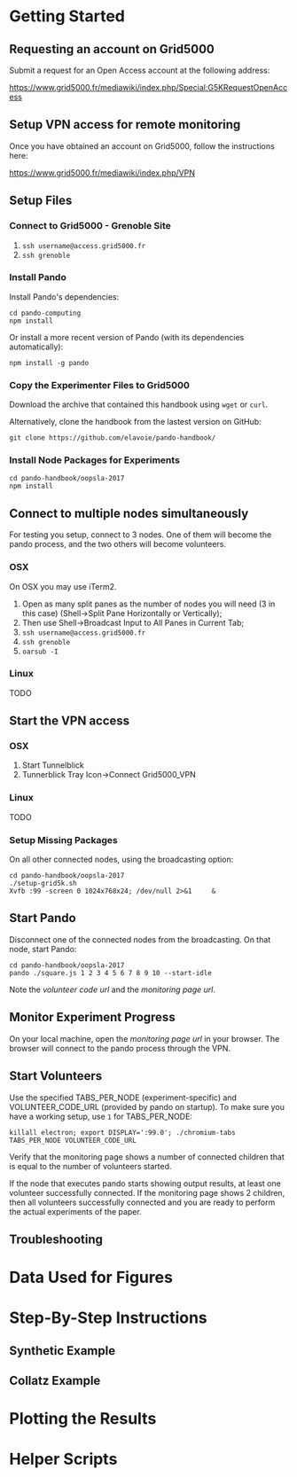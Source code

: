 
# Getting Started

## Requesting an account on Grid5000

Submit a request for an Open Access account at the following address:

https://www.grid5000.fr/mediawiki/index.php/Special:G5KRequestOpenAccess

## Setup VPN access for remote monitoring

Once you have obtained an account on Grid5000, follow the instructions here:

https://www.grid5000.fr/mediawiki/index.php/VPN

## Setup Files

### Connect to Grid5000 - Grenoble Site

1. `ssh username@access.grid5000.fr`
2. `ssh grenoble`

### Install Pando

Install Pando's dependencies:

    cd pando-computing
    npm install

Or install a more recent version of Pando (with its dependencies automatically):

    npm install -g pando

### Copy the Experimenter Files to Grid5000

Download the archive that contained this handbook using `wget` or `curl`.

Alternatively, clone the handbook from the lastest version on GitHub:

    git clone https://github.com/elavoie/pando-handbook/
    
### Install Node Packages for Experiments
    
    cd pando-handbook/oopsla-2017
    npm install

## Connect to multiple nodes simultaneously

For testing you setup, connect to 3 nodes. One of them will become the pando process, and the two others will become volunteers.

### OSX

On OSX you may use iTerm2. 

1. Open as many split panes as the number of nodes you will need (3 in this case) (Shell->Split Pane Horizontally or Vertically);
2. Then use Shell->Broadcast Input to All Panes in Current Tab;
3. `ssh username@access.grid5000.fr`
4. `ssh grenoble`
5. `oarsub -I`


### Linux

TODO

    
## Start the VPN access

### OSX

1. Start Tunnelblick
2. Tunnerblick Tray Icon->Connect Grid5000_VPN

### Linux 

TODO

### Setup Missing Packages

On all other connected nodes, using the broadcasting option:

    cd pando-handbook/oopsla-2017
    ./setup-grid5k.sh
    Xvfb :99 -screen 0 1024x768x24; /dev/null 2>&1     &
    
## Start Pando

Disconnect one of the connected nodes from the broadcasting. On that node, start Pando:

    cd pando-handbook/oopsla-2017
    pando ./square.js 1 2 3 4 5 6 7 8 9 10 --start-idle

Note the *volunteer code url* and the *monitoring page url*.

## Monitor Experiment Progress

On your local machine, open the *monitoring page url* in your browser. The browser will connect to the pando process through the VPN.

  
## Start Volunteers

Use the specified TABS_PER_NODE (experiment-specific) and VOLUNTEER_CODE_URL (provided by pando on startup). To make sure you have a working setup, use `1` for TABS_PER_NODE:

    killall electron; export DISPLAY=':99.0'; ./chromium-tabs TABS_PER_NODE VOLUNTEER_CODE_URL
    
Verify that the monitoring page shows a number of connected children that is equal to the number of volunteers started. 

If the node that executes pando starts showing output results, at least one volunteer successfully connected. If the monitoring page shows 2 children, then all volunteers successfully connected and you are ready to perform the actual experiments of the paper.

## Troubleshooting

# Data Used for Figures

# Step-By-Step Instructions

## Synthetic Example

## Collatz Example

# Plotting the Results

# Helper Scripts
